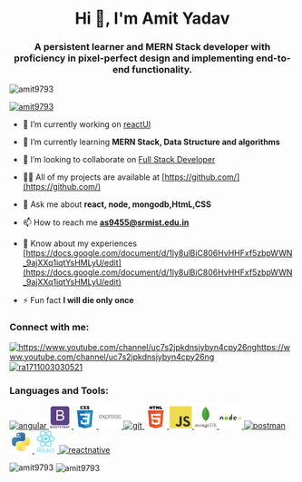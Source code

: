 <h1 align="center">Hi 👋, I'm Amit Yadav</h1>
<h3 align="center">A persistent learner and MERN Stack developer with proficiency in pixel-perfect design and implementing end-to-end functionality.</h3>

<p align="left"> <img src="https://komarev.com/ghpvc/?username=amit9793&label=Profile%20views&color=0e75b6&style=flat" alt="amit9793" /> </p>

<p align="left"> <a href="https://github.com/ryo-ma/github-profile-trophy"><img src="https://github-profile-trophy.vercel.app/?username=amit9793" alt="amit9793" /></a> </p>

- 🔭 I’m currently working on [reactUI](https://github.com/)

- 🌱 I’m currently learning **MERN Stack, Data Structure and algorithms**

- 👯 I’m looking to collaborate on [Full Stack Developer](https://github.com/)

- 👨‍💻 All of my projects are available at [https://github.com/](https://github.com/)

- 💬 Ask me about **react, node, mongodb,HtmL,CSS**

- 📫 How to reach me **as9455@srmist.edu.in**

- 📄 Know about my experiences [https://docs.google.com/document/d/1ly8ulBiC806HvHHFxf5zbpWWN_9ajXXq1iqtYsHMLyU/edit](https://docs.google.com/document/d/1ly8ulBiC806HvHHFxf5zbpWWN_9ajXXq1iqtYsHMLyU/edit)

- ⚡ Fun fact **I will die only once**

<h3 align="left">Connect with me:</h3>
<p align="left">
<a href="https://www.youtube.com/c/https://www.youtube.com/channel/uc7s2jpkdnsjybyn4cpy26nghttps://www.youtube.com/channel/uc7s2jpkdnsjybyn4cpy26ng" target="blank"><img align="center" src="https://raw.githubusercontent.com/rahuldkjain/github-profile-readme-generator/master/src/images/icons/Social/youtube.svg" alt="https://www.youtube.com/channel/uc7s2jpkdnsjybyn4cpy26nghttps://www.youtube.com/channel/uc7s2jpkdnsjybyn4cpy26ng" height="30" width="40" /></a>
<a href="https://www.hackerrank.com/ra1711003030521" target="blank"><img align="center" src="https://raw.githubusercontent.com/rahuldkjain/github-profile-readme-generator/master/src/images/icons/Social/hackerrank.svg" alt="ra1711003030521" height="30" width="40" /></a>
</p>

<h3 align="left">Languages and Tools:</h3>
<p align="left"> <a href="https://angular.io" target="_blank" rel="noreferrer"> <img src="https://angular.io/assets/images/logos/angular/angular.svg" alt="angular" width="40" height="40"/> </a> <a href="https://getbootstrap.com" target="_blank" rel="noreferrer"> <img src="https://raw.githubusercontent.com/devicons/devicon/master/icons/bootstrap/bootstrap-plain-wordmark.svg" alt="bootstrap" width="40" height="40"/> </a> <a href="https://www.w3schools.com/css/" target="_blank" rel="noreferrer"> <img src="https://raw.githubusercontent.com/devicons/devicon/master/icons/css3/css3-original-wordmark.svg" alt="css3" width="40" height="40"/> </a> <a href="https://expressjs.com" target="_blank" rel="noreferrer"> <img src="https://raw.githubusercontent.com/devicons/devicon/master/icons/express/express-original-wordmark.svg" alt="express" width="40" height="40"/> </a> <a href="https://git-scm.com/" target="_blank" rel="noreferrer"> <img src="https://www.vectorlogo.zone/logos/git-scm/git-scm-icon.svg" alt="git" width="40" height="40"/> </a> <a href="https://www.w3.org/html/" target="_blank" rel="noreferrer"> <img src="https://raw.githubusercontent.com/devicons/devicon/master/icons/html5/html5-original-wordmark.svg" alt="html5" width="40" height="40"/> </a> <a href="https://developer.mozilla.org/en-US/docs/Web/JavaScript" target="_blank" rel="noreferrer"> <img src="https://raw.githubusercontent.com/devicons/devicon/master/icons/javascript/javascript-original.svg" alt="javascript" width="40" height="40"/> </a> <a href="https://www.mongodb.com/" target="_blank" rel="noreferrer"> <img src="https://raw.githubusercontent.com/devicons/devicon/master/icons/mongodb/mongodb-original-wordmark.svg" alt="mongodb" width="40" height="40"/> </a> <a href="https://nodejs.org" target="_blank" rel="noreferrer"> <img src="https://raw.githubusercontent.com/devicons/devicon/master/icons/nodejs/nodejs-original-wordmark.svg" alt="nodejs" width="40" height="40"/> </a> <a href="https://postman.com" target="_blank" rel="noreferrer"> <img src="https://www.vectorlogo.zone/logos/getpostman/getpostman-icon.svg" alt="postman" width="40" height="40"/> </a> <a href="https://www.python.org" target="_blank" rel="noreferrer"> <img src="https://raw.githubusercontent.com/devicons/devicon/master/icons/python/python-original.svg" alt="python" width="40" height="40"/> </a> <a href="https://reactjs.org/" target="_blank" rel="noreferrer"> <img src="https://raw.githubusercontent.com/devicons/devicon/master/icons/react/react-original-wordmark.svg" alt="react" width="40" height="40"/> </a> <a href="https://reactnative.dev/" target="_blank" rel="noreferrer"> <img src="https://reactnative.dev/img/header_logo.svg" alt="reactnative" width="40" height="40"/> </a> </p>

<p><img align="left" src="https://github-readme-stats.vercel.app/api/top-langs?username=amit9793&show_icons=true&locale=en&layout=compact" alt="amit9793" /></p>

<p>&nbsp;<img align="center" src="https://github-readme-stats.vercel.app/api?username=amit9793&show_icons=true&locale=en" alt="amit9793" /></p>

